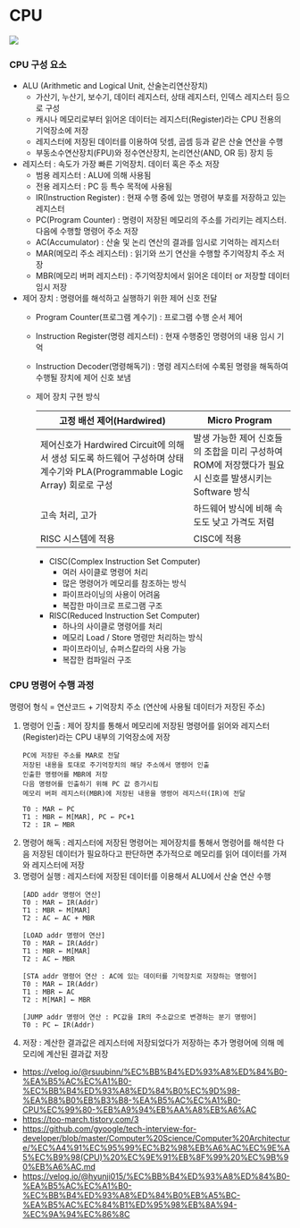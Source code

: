 # CPU
![](https://github.com/yeslcape/j.cs/assets/45252618/9b39c024-4da1-4a83-9e1b-2a3260b0badf)

### CPU 구성 요소
- ALU (Arithmetic and Logical Unit, 산술논리연산장치)
  - 가산기, 누산기, 보수기, 데이터 레지스터, 상태 레지스터, 인덱스 레지스터 등으로 구성
  - 캐시나 메모리로부터 읽어온 데이터는 레지스터(Register)라는 CPU 전용의 기억장소에 저장 
  - 레지스터에 저장된 데이터를 이용하여 덧셈, 곱셈 등과 같은 산술 연산을 수행
  - 부동소수연산장치(FPU)와 정수연산장치, 논리연산(AND, OR 등) 장치 등
- 레지스터 : 속도가 가장 빠른 기억장치. 데이터 혹은 주소 저장
  - 범용 레지스터 : ALU에 의해 사용됨
  - 전용 레지스터 : PC 등 특수 목적에 사용됨
  - IR(Instruction Register) : 현재 수행 중에 있는 명령어 부호를 저장하고 있는 레지스터
  - PC(Program Counter) : 명령이 저장된 메모리의 주소를 가리키는 레지스터. 다음에 수행할 명령어 주소 저장
  - AC(Accumulator) : 산술 및 논리 연산의 결과를 임시로 기억하는 레지스터
  - MAR(메모리 주소 레지스터) : 읽기와 쓰기 연산을 수행할 주기억장치 주소 저장
  - MBR(메모리 버퍼 레지스터) : 주기억장치에서 읽어온 데이터 or 저장할 데이터 임시 저장
- 제어 장치 : 명령어를 해석하고 실행하기 위한 제어 신호 전달
  - Program Counter(프로그램 계수기) : 프로그램 수행 순서 제어
  - Instruction Register(명령 레지스터) : 현재 수행중인 명령어의 내용 임시 기억
  - Instruction Decoder(명령해독기) : 명령 레지스터에 수록된 명령을 해독하여 수행될 장치에 제어 신호 보냄
  - 제어 장치 구현 방식

      |고정 배선 제어(Hardwired)|Micro Program|
      |---|---|
      |제어신호가 Hardwired Circuit에 의해서 생성 되도록 하드웨어 구성하며 상태계수기와 PLA(Programmable Logic Array) 회로로 구성|발생 가능한 제어 신호들의 조합을 미리 구성하여 ROM에 저장했다가 필요 시 신호를 발생시키는 Software 방식|
      |고속 처리, 고가|하드웨어 방식에 비해 속도도 낮고 가격도 저렴|
      |RISC 시스템에 적용|CISC에 적용|

    - CISC(Complex Instruction Set Computer)
        - 여러 사이클로 명령어 처리
        - 많은 명령어가 메모리를 참조하는 방식 
        - 파이프라이닝의 사용이 어려움 
        - 복잡한 마이크로 프로그램 구조
    - RISC(Reduced Instruction Set Computer)
      - 하나의 사이클로 명령어를 처리 
      - 메모리 Load / Store 명령만 처리하는 방식
      - 파이프라이닝, 슈퍼스칼라의 사용 가능
      - 복잡한 컴파일러 구조

### CPU 명령어 수행 과정
명령어 형식 = 연산코드 + 기억장치 주소 (연산에 사용될 데이터가 저장된 주소)
1. 명령어 인출 : 제어 장치를 통해서 메모리에 저장된 명령어를 읽어와 레지스터(Register)라는 CPU 내부의 기억장소에 저장
    ```
    PC에 저장된 주소를 MAR로 전달
    저장된 내용을 토대로 주기억장치의 해당 주소에서 명령어 인출
    인출한 명령어를 MBR에 저장
    다음 명령어를 인출하기 위해 PC 값 증가시킴
    메모리 버퍼 레지스터(MBR)에 저장된 내용을 명령어 레지스터(IR)에 전달
   
    T0 : MAR ← PC
    T1 : MBR ← M[MAR], PC ← PC+1
    T2 : IR ← MBR
    ```
2. 명령어 해독 : 레지스터에 저장된 명령어는 제어장치를 통해서 명령어를 해석한 다음 저장된 데이터가 필요하다고 판단하면 추가적으로 메모리를 읽어 데이터를 가져와 레지스터에 저장
3. 명령어 실행 : 레지스터에 저장된 데이터를 이용해서 ALU에서 산술 연산 수행
    ```
   [ADD addr 명령어 연산]
    T0 : MAR ← IR(Addr)
    T1 : MBR ← M[MAR]
    T2 : AC ← AC + MBR
   
   [LOAD addr 명령어 연산]
   T0 : MAR ← IR(Addr)
    T1 : MBR ← M[MAR]
    T2 : AC ← MBR
   
   [STA addr 명령어 연산 : AC에 있는 데이터를 기억장치로 저장하는 명령어]
   T0 : MAR ← IR(Addr)
    T1 : MBR ← AC
    T2 : M[MAR] ← MBR
   
   [JUMP addr 명령어 연산 : PC값을 IR의 주소값으로 변경하는 분기 명령어]
   T0 : PC ← IR(Addr)
    ```
4. 저장 : 계산한 결과값은 레지스터에 저장되었다가 저장하는 추가 명령어에 의해 메모리에 계산된 결과값 저장



- https://velog.io/@rsuubinn/%EC%BB%B4%ED%93%A8%ED%84%B0-%EA%B5%AC%EC%A1%B0-%EC%BB%B4%ED%93%A8%ED%84%B0%EC%9D%98-%EA%B8%B0%EB%B3%B8-%EA%B5%AC%EC%A1%B0-CPU%EC%99%80-%EB%A9%94%EB%AA%A8%EB%A6%AC
- https://too-march.tistory.com/3
- https://github.com/gyoogle/tech-interview-for-developer/blob/master/Computer%20Science/Computer%20Architecture/%EC%A4%91%EC%95%99%EC%B2%98%EB%A6%AC%EC%9E%A5%EC%B9%98(CPU)%20%EC%9E%91%EB%8F%99%20%EC%9B%90%EB%A6%AC.md
- https://velog.io/@hyunji015/%EC%BB%B4%ED%93%A8%ED%84%B0-%EA%B5%AC%EC%A1%B0-%EC%BB%B4%ED%93%A8%ED%84%B0%EB%A5%BC-%EA%B5%AC%EC%84%B1%ED%95%98%EB%8A%94-%EC%9A%94%EC%86%8C